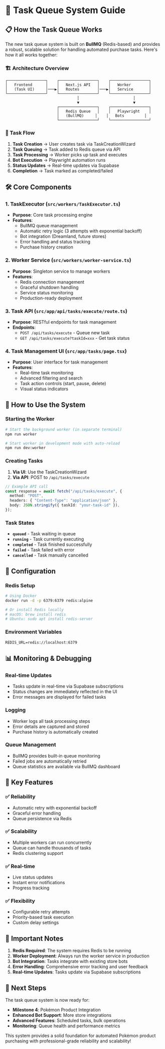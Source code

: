 # 🚀 Task Queue System Guide

## 📋 How the Task Queue Works

The new task queue system is built on **BullMQ** (Redis-based) and provides a robust, scalable solution for handling automated purchase tasks. Here's how it all works together:

### 🏗️ Architecture Overview

```
┌─────────────────┐    ┌─────────────────┐    ┌─────────────────┐
│   Frontend      │    │   Next.js API   │    │   Worker        │
│   (Task UI)     │───▶│   Routes        │───▶│   Service       │
└─────────────────┘    └─────────────────┘    └─────────────────┘
                                │                        │
                                ▼                        ▼
                       ┌─────────────────┐    ┌─────────────────┐
                       │   Redis Queue   │    │   Playwright    │
                       │   (BullMQ)     │    │   Bots         │
                       └─────────────────┘    └─────────────────┘
```

### 🔄 Task Flow

1. **Task Creation** → User creates task via TaskCreationWizard
2. **Task Queuing** → Task added to Redis queue via API
3. **Task Processing** → Worker picks up task and executes
4. **Bot Execution** → Playwright automation runs
5. **Status Updates** → Real-time updates via Supabase
6. **Completion** → Task marked as completed/failed

## 🛠️ Core Components

### 1. **TaskExecutor** (`src/workers/TaskExecutor.ts`)

- **Purpose**: Core task processing engine
- **Features**:
  - BullMQ queue management
  - Automatic retry logic (3 attempts with exponential backoff)
  - Bot integration (Dreamland, future stores)
  - Error handling and status tracking
  - Purchase history creation

### 2. **Worker Service** (`src/workers/worker-service.ts`)

- **Purpose**: Singleton service to manage workers
- **Features**:
  - Redis connection management
  - Graceful shutdown handling
  - Service status monitoring
  - Production-ready deployment

### 3. **Task API** (`src/app/api/tasks/execute/route.ts`)

- **Purpose**: RESTful endpoints for task management
- **Endpoints**:
  - `POST /api/tasks/execute` - Queue new task
  - `GET /api/tasks/execute?taskId=xxx` - Get task status

### 4. **Task Management UI** (`src/app/tasks/page.tsx`)

- **Purpose**: User interface for task management
- **Features**:
  - Real-time task monitoring
  - Advanced filtering and search
  - Task action controls (start, pause, delete)
  - Visual status indicators

## 🚀 How to Use the System

### Starting the Worker

```bash
# Start the background worker (in separate terminal)
npm run worker

# Start worker in development mode with auto-reload
npm run dev:worker
```

### Creating Tasks

1. **Via UI**: Use the TaskCreationWizard
2. **Via API**: POST to `/api/tasks/execute`

```typescript
// Example API call
const response = await fetch("/api/tasks/execute", {
  method: "POST",
  headers: { "Content-Type": "application/json" },
  body: JSON.stringify({ taskId: "your-task-id" }),
});
```

### Task States

- **`queued`** - Task waiting in queue
- **`running`** - Task currently executing
- **`completed`** - Task finished successfully
- **`failed`** - Task failed with error
- **`cancelled`** - Task manually cancelled

## 🔧 Configuration

### Redis Setup

```bash
# Using Docker
docker run -d -p 6379:6379 redis:alpine

# Or install Redis locally
# macOS: brew install redis
# Ubuntu: sudo apt install redis-server
```

### Environment Variables

```env
REDIS_URL=redis://localhost:6379
```

## 📊 Monitoring & Debugging

### Real-time Updates

- Tasks update in real-time via Supabase subscriptions
- Status changes are immediately reflected in the UI
- Error messages are displayed for failed tasks

### Logging

- Worker logs all task processing steps
- Error details are captured and stored
- Purchase history is automatically created

### Queue Management

- BullMQ provides built-in queue monitoring
- Failed jobs are automatically retried
- Queue statistics are available via BullMQ dashboard

## 🎯 Key Features

### ✅ **Reliability**

- Automatic retry with exponential backoff
- Graceful error handling
- Queue persistence via Redis

### ✅ **Scalability**

- Multiple workers can run concurrently
- Queue can handle thousands of tasks
- Redis clustering support

### ✅ **Real-time**

- Live status updates
- Instant error notifications
- Progress tracking

### ✅ **Flexibility**

- Configurable retry attempts
- Priority-based task execution
- Custom delay settings

## 🚨 Important Notes

1. **Redis Required**: The system requires Redis to be running
2. **Worker Deployment**: Always run the worker service in production
3. **Bot Integration**: Tasks integrate with existing store bots
4. **Error Handling**: Comprehensive error tracking and user feedback
5. **Real-time Updates**: Tasks update via Supabase subscriptions

## 🔄 Next Steps

The task queue system is now ready for:

- **Milestone 4**: Pokémon Product Integration
- **Enhanced Bot Support**: More store integrations
- **Advanced Features**: Scheduled tasks, bulk operations
- **Monitoring**: Queue health and performance metrics

This system provides a solid foundation for automated Pokémon product purchasing with professional-grade reliability and scalability!
